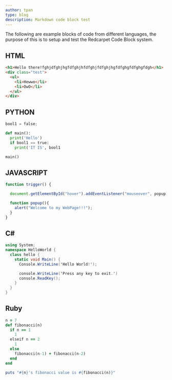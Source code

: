 ```yaml
---
author: tpan
type: blog
description: Markdown code block test
---
```


The following are example blocks of code from different languages, the purpose of this is to setup and test the Redcarpet Code Block system.

## HTML
```html
<h1>Hello there!fghjdfghjhgfdfghjhfdfghjfdfghjhgfdfghgfdfghgfdgh</h1>
<div class="test">
  <ul>
    <li>Hewwo</li>
    <li>OwO</li>
  </ul>
</div>
```

## PYTHON
```python
bool1 = false;

def main():
  print('Hello')
  if bool1 == true:
    print('IT IS', bool1

main()
```

## JAVASCRIPT
```javascript
function trigger() {

  document.getElementById("hover").addEventListener("mouseover", popup);

  function popup(){
    alert("Welcome to my WebPage!!!");
  }
}
```

## C# #
```c#
using System;
namespace HelloWorld {
  class hello {
    static void Main() {
      Console.WriteLine('Hello World!');

      console.WriteLine('Press any key to exit.')
      console.ReadKey();
    }
  }
}
```

## Ruby
```ruby
n = 7
def fibonacci(n)
  if n == 1
    1
  elseif n == 2
    1
  else
    fibonacci(n-1) + fibonacci(n-2)
  end
end

puts "#{n}'s fibonacci value is #{fibonacci(n)}"
```
